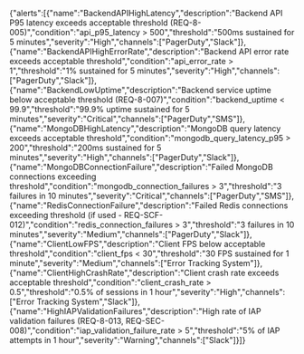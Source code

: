 {"alerts":[{"name":"BackendAPIHighLatency","description":"Backend API P95 latency exceeds acceptable threshold (REQ-8-005)","condition":"api_p95_latency > 500","threshold":"500ms sustained for 5 minutes","severity":"High","channels":["PagerDuty","Slack"]},{"name":"BackendAPIHighErrorRate","description":"Backend API error rate exceeds acceptable threshold","condition":"api_error_rate > 1","threshold":"1% sustained for 5 minutes","severity":"High","channels":["PagerDuty","Slack"]},{"name":"BackendLowUptime","description":"Backend service uptime below acceptable threshold (REQ-8-007)","condition":"backend_uptime < 99.9","threshold":"99.9% uptime sustained for 5 minutes","severity":"Critical","channels":["PagerDuty","SMS"]},{"name":"MongoDBHighLatency","description":"MongoDB query latency exceeds acceptable threshold","condition":"mongodb_query_latency_p95 > 200","threshold":"200ms sustained for 5 minutes","severity":"High","channels":["PagerDuty","Slack"]},{"name":"MongoDBConnectionFailure","description":"Failed MongoDB connections exceeding threshold","condition":"mongodb_connection_failures > 3","threshold":"3 failures in 10 minutes","severity":"Critical","channels":["PagerDuty","SMS"]},{"name":"RedisConnectionFailure","description":"Failed Redis connections exceeding threshold (if used - REQ-SCF-012)","condition":"redis_connection_failures > 3","threshold":"3 failures in 10 minutes","severity":"Medium","channels":["PagerDuty","Slack"]},{"name":"ClientLowFPS","description":"Client FPS below acceptable threshold","condition":"client_fps < 30","threshold":"30 FPS sustained for 1 minute","severity":"Medium","channels":["Error Tracking System"]},{"name":"ClientHighCrashRate","description":"Client crash rate exceeds acceptable threshold","condition":"client_crash_rate > 0.5","threshold":"0.5% of sessions in 1 hour","severity":"High","channels":["Error Tracking System","Slack"]},{"name":"HighIAPValidationFailures","description":"High rate of IAP validation failures (REQ-8-013, REQ-SEC-008)","condition":"iap_validation_failure_rate > 5","threshold":"5% of IAP attempts in 1 hour","severity":"Warning","channels":["Slack"]}]}